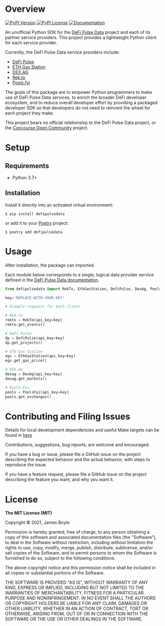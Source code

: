 # Overview
[![PyPI Version](https://img.shields.io/pypi/v/defipulsedata.svg)](https://pypi.org/project/defipulsedata)
[![PyPI License](https://img.shields.io/pypi/l/defipulsedata.svg)](https://pypi.org/project/defipulsedata)
[![Documentation](https://img.shields.io/readthedocs/defipulsedata.svg?logo=read-the-docs)](https://defipulsedata.readthedocs.io/en/latest/)

An unofficial Python SDK for the [DeFi Pulse Data](https://docs.defipulse.com/) project and
each of its partner service providers. This project provides a lightweight Python
client for each service provider.

Currently, the DeFi Pulse Data service providers include:

- [DeFi Pulse](https://defipulse.com/)
- [ETH Gas Station](https://ethgasstation.info/)
- [DEX.AG](https://dex.ag/)
- [Rek.to](https://app.rek.to/)
- [Pools.fyi](https://pools.fyi/#/)

The goals of this package are to empower Python programmers to make use of DeFi Pulse Data services,
to enrich the broader DeFi developer ecosystem, and to reduce overall developer effort by providing
a packaged developer SDK so that developers do not need to reinvent the wheel for each project they make.

This project bears no official relationship to the DeFi Pulse Data project, or the
[Concourse Open Community](https://concourseopen.com/) project.

# Setup

## Requirements

* Python 3.7+

## Installation

Install it directly into an activated virtual environment:

```text
$ pip install defipulsedata
```

or add it to your [Poetry](https://poetry.eustace.io/) project:

```text
$ poetry add defipulsedata
```

# Usage

After installation, the package can imported.

Each module below corresponds to a single, logical data provider service defined in
the [DeFi Pulse Data documentation](https://docs.defipulse.com/).

```python
from defipulsedata import RekTo, EthGasStation, DefiPulse, DexAg, PoolsFyi

key='REPLACE-WITH-YOUR-KEY'

# Example requests for each client.

# Rek.to
rekto = RekTo(api_key=key)
rekto.get_events()

# DeFi Pulse
dp = DefiPulse(api_key=key)
dp.get_projects()

# ETH Gas Station
egs = EthGasStation(api_key=key)
egs.get_gas_price()

# DEX.AG
dexag = DexAg(api_key=key)
dexag.get_markets()

# Pools.Fyi
pools = PoolsFyi(api_key=key)
pools.get_exchanges()
```

# Contributing and Filing Issues

Details for local development dependencies and useful Make targets can be found in [here](https://defipulsedata.readthedocs.io/en/latest/about/contributing/)

Contributions, suggestions, bug reports, are welcome and encouraged.

If you have a bug or issue, please file a GitHub issue on the project describing the expected behavior and the actual behavior, with steps to reproduce the issue.

If you have a feature request, please file a GitHub issue on the project describing the feature you want, and why you want it.

# License

**The MIT License (MIT)**

Copyright &copy; 2021, James Boyle

Permission is hereby granted, free of charge, to any person obtaining a copy
of this software and associated documentation files (the "Software"), to deal
in the Software without restriction, including without limitation the rights
to use, copy, modify, merge, publish, distribute, sublicense, and/or sell
copies of the Software, and to permit persons to whom the Software is
furnished to do so, subject to the following conditions:

The above copyright notice and this permission notice shall be included in
all copies or substantial portions of the Software.

THE SOFTWARE IS PROVIDED "AS IS", WITHOUT WARRANTY OF ANY KIND, EXPRESS OR
IMPLIED, INCLUDING BUT NOT LIMITED TO THE WARRANTIES OF MERCHANTABILITY,
FITNESS FOR A PARTICULAR PURPOSE AND NONINFRINGEMENT. IN NO EVENT SHALL THE
AUTHORS OR COPYRIGHT HOLDERS BE LIABLE FOR ANY CLAIM, DAMAGES OR OTHER
LIABILITY, WHETHER IN AN ACTION OF CONTRACT, TORT OR OTHERWISE, ARISING FROM,
OUT OF OR IN CONNECTION WITH THE SOFTWARE OR THE USE OR OTHER DEALINGS IN
THE SOFTWARE.
